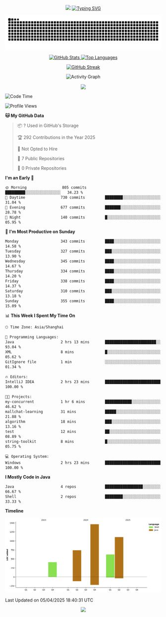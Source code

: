 <!-- -->

<p align="center">
<img src="https://capsule-render.vercel.app/api?type=waving&color=timeGradient&height=300&&section=header&text=HI%20THEME!&fontSize=90&fontAlign=50&fontAlignY=30&desc=I%20am%20AlfonsoKevin!&descAlign=50&descSize=30&descAlignY=60&animation=twinkling" />
    <a align="center" href="https://www.kaijavademo.top/"><img src="https://readme-typing-svg.demolab.com?font=Fira+Code&center=true&pause=1000&width=435&lines=Welcome+to+my+GitHub+profile+page!;%E6%AC%A2%E8%BF%8E%E6%9D%A5%E5%88%B0%E6%88%91%E7%9A%84GitHub%E4%B8%BB%E9%A1%B5%EF%BC%81" alt="Typing SVG" height=200 /> </a>
</p>
 <p align="center"><img src="https://raw.githubusercontent.com/AlfonsoKevin/AlfonsoKevin/output/github-contribution-grid-snake.svg"></p>

</p>


<p align="center" >
  <a href="https://github.com/AlfonsoKevin">  
    <img src="https://github-readme-stats.vercel.app/api/?username=AlfonsoKevin&layout=compact&border_radius=20" width="400"  alt="GitHub Stats" />
  </a>
  <a href="https://www.kaijavademo.top/">
    <img src="https://github-readme-stats.vercel.app/api/top-langs/?username=AlfonsoKevin&layout=compact&border_radius=20" width=400 alt="Top Languages"/>
  </a>
</p>


<p align="center">
    <a href="https://github.com/AlfonsoKevin">
    <img src="https://streak-stats.demolab.com?user=AlfonsoKevin&theme=transparent&hide_border=false%C2%A0%C2%A0%E5%81%87&short_numbers=false%C2%A0%C2%A0%E5%81%87&card_width=595&card_height=234" height="400"  alt="GitHub Streak" />
    </a>
</p>



<p align="center">
    <img width="800" src="https://github-readme-activity-graph.vercel.app/graph?username=AlfonsoKevin&theme=github-compact&hide_border=true&area=true&from=2024-06-01&to=2024-12-31&grid=false&custom_title=Activity%20Graph" alt="Activity Graph" title="Activity Graph" />
</p> 




<p align="center">
	<img align="center" src="https://skillicons.dev/icons?i=idea,java,mysql,redis,spring,rocket,html,css,js,react,linux,py,c,clion,docker,md,stackoverflow&theme=light" />    
</p>


<!--START_SECTION:waka-->
![Code Time](http://img.shields.io/badge/Code%20Time-66%20hrs%2058%20mins-blue)

![Profile Views](http://img.shields.io/badge/Profile%20Views-6-blue)

**🐱 My GitHub Data** 

> 📦 ? Used in GitHub's Storage 
 > 
> 🏆 292 Contributions in the Year 2025
 > 
> 🚫 Not Opted to Hire
 > 
> 📜 7 Public Repositories 
 > 
> 🔑 0 Private Repositories 
 > 
**I'm an Early 🐤** 

```text
🌞 Morning                805 commits         █████████░░░░░░░░░░░░░░░░   34.23 % 
🌆 Daytime                730 commits         ████████░░░░░░░░░░░░░░░░░   31.04 % 
🌃 Evening                677 commits         ███████░░░░░░░░░░░░░░░░░░   28.78 % 
🌙 Night                  140 commits         █░░░░░░░░░░░░░░░░░░░░░░░░   05.95 % 
```
📅 **I'm Most Productive on Sunday** 

```text
Monday                   343 commits         ████░░░░░░░░░░░░░░░░░░░░░   14.58 % 
Tuesday                  327 commits         ███░░░░░░░░░░░░░░░░░░░░░░   13.90 % 
Wednesday                345 commits         ████░░░░░░░░░░░░░░░░░░░░░   14.67 % 
Thursday                 334 commits         ████░░░░░░░░░░░░░░░░░░░░░   14.20 % 
Friday                   338 commits         ████░░░░░░░░░░░░░░░░░░░░░   14.37 % 
Saturday                 310 commits         ███░░░░░░░░░░░░░░░░░░░░░░   13.18 % 
Sunday                   355 commits         ████░░░░░░░░░░░░░░░░░░░░░   15.09 % 
```


📊 **This Week I Spent My Time On** 

```text
🕑︎ Time Zone: Asia/Shanghai

💬 Programming Languages: 
Java                     2 hrs 13 mins       ███████████████████████░░   93.04 % 
XML                      8 mins              █░░░░░░░░░░░░░░░░░░░░░░░░   05.62 % 
GitIgnore file           1 min               ░░░░░░░░░░░░░░░░░░░░░░░░░   01.34 % 

🔥 Editors: 
IntelliJ IDEA            2 hrs 23 mins       █████████████████████████   100.00 % 

🐱‍💻 Projects: 
my-concurrent            1 hr 6 mins         ████████████░░░░░░░░░░░░░   46.62 % 
mallchat-learning        31 mins             █████░░░░░░░░░░░░░░░░░░░░   21.88 % 
algorithm                18 mins             ███░░░░░░░░░░░░░░░░░░░░░░   13.16 % 
test                     12 mins             ██░░░░░░░░░░░░░░░░░░░░░░░   08.89 % 
string-toolkit           8 mins              █░░░░░░░░░░░░░░░░░░░░░░░░   05.75 % 

💻 Operating System: 
Windows                  2 hrs 23 mins       █████████████████████████   100.00 % 
```

**I Mostly Code in Java** 

```text
Java                     4 repos             █████████████████░░░░░░░░   66.67 % 
Shell                    2 repos             ████████░░░░░░░░░░░░░░░░░   33.33 % 
```



**Timeline**

![Lines of Code chart](https://raw.githubusercontent.com/AlfonsoKevin/AlfonsoKevin/main/assets/bar_graph.png)


 Last Updated on 05/04/2025 18:40:31 UTC
<!--END_SECTION:waka-->

<p align="center">
    <a href="https://github.com/AlfonsoKevin"></a><img src="https://img.shields.io/badge/GitHub-grey?logo=github" />
</p>
